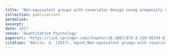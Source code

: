 ```yaml
---
title: "Non-equivalent groups with covariates design using propensity scores for kernel equating"
collection: publications
permalink: 
excerpt: 
date: 2017
venue: 'Quantitative Psychology'
paperurl: 'https://link.springer.com/chapter/10.1007/978-3-319-56294-0_27'
citation: 'Wallin, G. (2017). &quot;Non-equivalent groups with covariates design using propensity scores for kernel equating&quot; <i>Quantitative Psychology 2016</i>. 1(1).'
---
```

